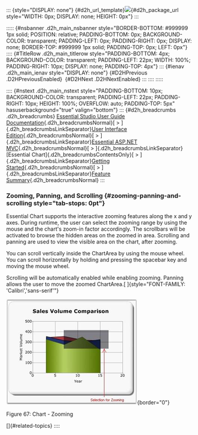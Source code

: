 ::: {style="DISPLAY: none"}
[](ms-xhelp:///?Id=d2h_url_template){#d2h_url_template}![](!package_url!){#d2h_package_url style="WIDTH: 0px; DISPLAY: none; HEIGHT: 0px"}
:::

::::: {#nsbanner .d2h_main_nsbanner style="BORDER-BOTTOM: #999999 1px solid; POSITION: relative; PADDING-BOTTOM: 0px; BACKGROUND-COLOR: transparent; PADDING-LEFT: 0px; PADDING-RIGHT: 0px; DISPLAY: none; BORDER-TOP: #999999 1px solid; PADDING-TOP: 0px; LEFT: 0px"}
:::: {#TitleRow .d2h_main_titlerow style="PADDING-BOTTOM: 4px; BACKGROUND-COLOR: transparent; PADDING-LEFT: 22px; WIDTH: 100%; PADDING-RIGHT: 10px; DISPLAY: none; PADDING-TOP: 4px"}
::: {#ienav .d2h_main_ienav style="DISPLAY: none"}
[](ms-xhelp:///?Id=5ff6cf54-15f9-4406-81b3-2eb659e1b7a6){#D2HPrevious .D2HPreviousEnabled}  [](ms-xhelp:///?Id=56949edb-6133-436e-acbf-1b96f82b632e){#D2HNext .D2HNextEnabled}
:::
::::
:::::

:::: {#nstext .d2h_main_nstext style="PADDING-BOTTOM: 10px; BACKGROUND-COLOR: transparent; PADDING-LEFT: 22px; PADDING-RIGHT: 10px; HEIGHT: 100%; OVERFLOW: auto; PADDING-TOP: 5px" hasuserbackground="true" valign="bottom"}
::: {#d2h_breadcrumbs .d2h_breadcrumbs}
[Essential Studio User Guide Documentation](ms-xhelp:///?Id=12457748-09e3-4d74-a240-8e049cedf030){.d2h_breadcrumbsNormal}[ \> ]{.d2h_breadcrumbsLinkSeparator}[User Interface Edition](ms-xhelp:///?Id=c29296b7-531c-413b-a0ec-488ca1f7f669){.d2h_breadcrumbsNormal}[ \> ]{.d2h_breadcrumbsLinkSeparator}[Essential ASP.NET MVC](ms-xhelp:///?Id=4b14e7d1-65c4-4f67-b1aa-2c37709905a5){.d2h_breadcrumbsNormal}[ \> ]{.d2h_breadcrumbsLinkSeparator}[Essential Chart]{.d2h_breadcrumbsContentsOnly}[ \> ]{.d2h_breadcrumbsLinkSeparator}[Getting Started](ms-xhelp:///?Id=30fbb064-4c5c-425c-8c35-28b16d94c58d){.d2h_breadcrumbsNormal}[ \> ]{.d2h_breadcrumbsLinkSeparator}[Feature Summary](ms-xhelp:///?Id=f3de8d08-4b3d-4691-b6d5-7af5b06da16b){.d2h_breadcrumbsNormal}
:::

### Zooming, Panning, and Scrolling {#zooming-panning-and-scrolling style="tab-stops: 0pt"}

Essential Chart supports the interactive zooming features along the x and y axes. During runtime, the user can select the zooming range by using the mouse and the chart's zoom-in factor accordingly. The scrollbars will be activated to browse the hidden areas on the zoomed in area. Scrolling and panning are used to view the visible area on the chart, after zooming.

You can scroll vertically inside the ChartArea by using the mouse wheel. You can scroll horizontally by holding and pressing the spacebar key and moving the mouse wheel.

Scrolling will be automatically enabled while enabling zooming. Panning allows the user to move the zoomed ChartArea.[ ]{style="FONT-FAMILY: 'Calibri','sans-serif'"}

![Description: C:\\Users\\krishnarajd\\Desktop\\ChartZooming1.png](ImagesExt/image69_69.jpg){border="0"}

Figure 67: Chart - Zooming

[]{#related-topics}
::::
